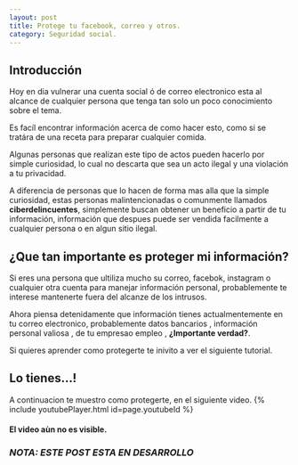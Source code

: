 ```yaml
---
layout: post
title: Protege tu facebook, correo y otros.
category: Seguridad social.
---
```

## Introducción

Hoy en dia vulnerar una cuenta social ó de correo electronico esta al alcance de cualquier persona que tenga 
tan solo un poco conocimiento sobre el tema.

Es facíl encontrar información acerca de como hacer esto, como si se tratára de una receta para preparar cualquier comida.

Algunas personas que realizan este tipo de actos pueden hacerlo por simple curiosidad, lo cual no descarta que sea un acto ilegal y una violación a tu privacidad.

A diferencia de personas que lo hacen de forma mas alla que la simple curiosidad, estas personas malintencionadas o comunmente llamados **ciberdelincuentes**, simplemente buscan obtener un beneficio a partir de tu información, 
información que despues puede ser vendida facilmente a cualquier persona o en algun sitio ilegal.

## ¿Que tan importante es proteger mi información?

Si eres una persona que ultiliza mucho su correo, facebok, instagram o cualquier otra cuenta para manejar información personal, probablemente te interese mantenerte fuera del alcanze de los intrusos. 

Ahora piensa detenidamente que información tienes actualmentemente en tu correo electronico, probablemente datos bancarios , información personal valiosa , de tu empresao empleo , **¿Importante verdad?**.

Si quieres aprender como protegerte te inivito a ver el siguiente tutorial.

## Lo tienes...!

A continuacion te muestro como protegerte, en el siguiente video.
{% include youtubePlayer.html id=page.youtubeId %}

#### El video aùn no es visible.

### *NOTA: ESTE POST ESTA EN DESARROLLO*
